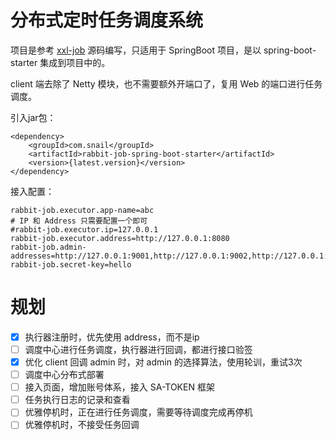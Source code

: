# 分布式定时任务调度系统

项目是参考 [xxl-job](https://github.com/xuxueli/xxl-job) 源码编写，只适用于 SpringBoot 项目，是以 spring-boot-starter 集成到项目中的。

client 端去除了 Netty 模块，也不需要额外开端口了，复用 Web 的端口进行任务调度。

引入jar包：
```
<dependency>
    <groupId>com.snail</groupId>
    <artifactId>rabbit-job-spring-boot-starter</artifactId>
    <version>{latest.version}</version>
</dependency>
```

接入配置：
```
rabbit-job.executor.app-name=abc
# IP 和 Address 只需要配置一个即可
#rabbit-job.executor.ip=127.0.0.1
rabbit-job.executor.address=http://127.0.0.1:8080
rabbit-job.admin-addresses=http://127.0.0.1:9001,http://127.0.0.1:9002,http://127.0.0.1:9003
rabbit-job.secret-key=hello
```

# 规划

- [x] 执行器注册时，优先使用 address，而不是ip
- [ ] 调度中心进行任务调度，执行器进行回调，都进行接口验签
- [x] 优化 client 回调 admin 时，对 admin 的选择算法，使用轮训，重试3次
- [ ] 调度中心分布式部署
- [ ] 接入页面，增加账号体系，接入 SA-TOKEN 框架
- [ ] 任务执行日志的记录和查看
- [ ] 优雅停机时，正在进行任务调度，需要等待调度完成再停机
- [ ] 优雅停机时，不接受任务回调
